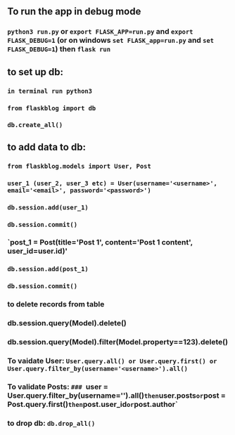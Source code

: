 ## To run the app in debug mode

### `python3 run.py` or `export FLASK_APP=run.py` and `export FLASK_DEBUG=1` (or on windows `set FLASK_app=run.py` and `set FLASK_DEBUG=1`) then `flask run`

## to set up db: 
### `in terminal run python3`
### `from flaskblog import db`
### `db.create_all()`

## to add data to db:
### `from flaskblog.models import User, Post`
### `user_1 (user_2, user_3 etc) = User(username='<username>', email='<email>', password='<password>')`
### `db.session.add(user_1)`
### `db.session.commit()`
### `post_1 = Post(title='Post 1', content='Post 1 content', user_id=user.id)'
### `db.session.add(post_1)`
### `db.session.commit()`
### to delete records from table
### db.session.query(Model).delete()
### db.session.query(Model).filter(Model.property==123).delete()

### To vaidate User: `User.query.all() or User.query.first() or User.query.filter_by(username='<username>').all()`
### To validate Posts: `### `user = User.query.filter_by(username='<username>').all()` then `user.posts` or `post = Post.query.first()` then `post.user_id` or `post.author`

### to drop db: `db.drop_all()`


